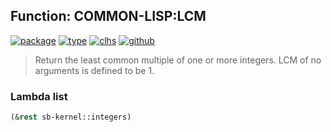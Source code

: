 ## Function: COMMON-LISP:LCM
[![package](https://img.shields.io/badge/Package-COMMON--LISP-5f9ea0.svg?style=social&colorA=999999)](../) [![type](https://img.shields.io/badge/Type-Function-5f9ea0.svg?style=social&colorA=999999)](../#function) [![clhs](https://img.shields.io/badge/CLHS-LCM-5f9ea0.svg?style=social&colorA=999999)](http://www.lispworks.com/documentation/HyperSpec/Body/f_lcm.htm) [![github](https://img.shields.io/badge/GitHub-View_the_source-5f9ea0.svg?style=social&colorA=999999&logo=github)](https://github.com/sbcl/sbcl/blob/master/src/code/numbers.lisp/) 

> Return the least common multiple of one or more integers. LCM of no
> arguments is defined to be 1.

### Lambda list
```cl
(&rest sb-kernel::integers)
```
